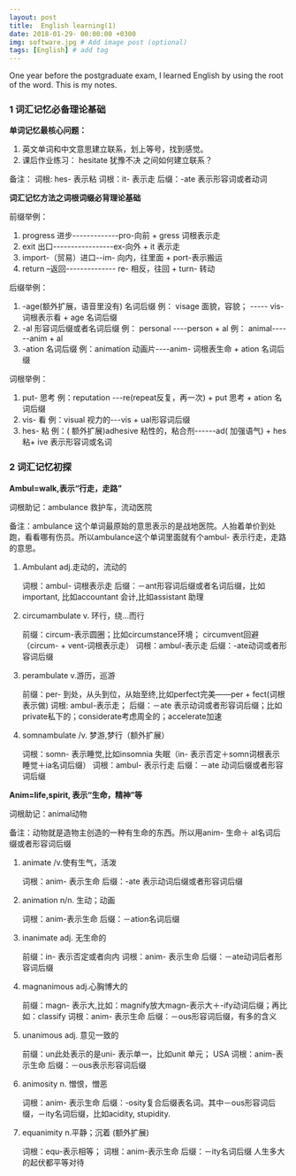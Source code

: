 ```yaml
---
layout: post
title:  English learning(1)
date: 2018-01-29- 00:00:00 +0300
img: software.jpg # Add image post (optional)
tags: [English] # add tag
---
```


One year before the postgraduate exam, I learned English by using the root of the word. This is my notes.


### 1 词汇记忆必备理论基础
**单词记忆最核心问题：**

1. 英文单词和中文意思建立联系，划上等号，找到感觉。
2. 课后作业练习： hesitate 犹豫不决 之间如何建立联系？

 备注：
	词根: hes- 表示粘
	词根：it- 表示走
	后缀：-ate 表示形容词或者动词

**词汇记忆方法之词根词缀必背理论基础**

前缀举例：

1. progress 进步-------------pro-向前 + gress 词根表示走
2. exit 出口-----------------ex-向外 + it 表示走
3. import-（贸易）进口--im- 向内，往里面 + port-表示搬运
4. return –返回-------------- re- 相反，往回 + turn- 转动

后缀举例：

1. -age(额外扩展，语音里没有) 名词后缀
 	例： visage 面貌，容貌； ----- vis-词根表示看 + age 名词后缀
2. -al 形容词后缀或者名词后缀
 	例： personal ----person + al
	例： animal------anim + al
3. -ation 名词后缀
	例：animation 动画片----anim- 词根表生命 + ation 名词后缀

词根举例：

1. put- 思考
	例：reputation ---re(repeat反复，再一次) + put 思考 + ation 名词后缀
2. vis- 看
	例：visual 视力的---vis + ual形容词后缀
3. hes- 粘
	例：( 额外扩展)adhesive 粘性的，粘合剂------ad( 加强语气) + hes 粘+ ive 表示形容词或名词

### 2 词汇记忆初探

**Ambul=walk,表示“行走，走路”**

词根助记：ambulance 救护车，流动医院

备注：ambulance 这个单词最原始的意思表示的是战地医院。人抬着单价到处跑，看看哪有伤员。所以ambulance这个单词里面就有个ambul- 表示行走，走路的意思。


1. Ambulant adj.走动的，流动的

	词根：ambul- 词根表示走
	后缀：－ant形容词后缀或者名词后缀，比如important, 比如accountant 会计,比如assistant 助理

2. circumambulate v. 环行，绕…而行

	前缀：circum-表示圆圈；比如circumstance环境； circumvent回避（circum- + vent-词根表示走）
	词根：ambul-表示走
	后缀：-ate动词或者形容词后缀

3. perambulate v.游历，巡游

	前缀：per- 到处，从头到位，从始至终,比如perfect完美——per + fect(词根表示做)
	词根: ambul-表示走；
	后缀：－ate 表示动词或者形容词后缀；比如private私下的；considerate考虑周全的；accelerate加速

4. somnambulate /v. 梦游,梦行（额外扩展）

	词根：somn- 表示睡觉,比如insomnia 失眠（in- 表示否定＋somn词根表示睡觉＋ia名词后缀）
	词根：ambul- 表示行走
	后缀：－ate 动词后缀或者形容词后缀

**Anim=life,spirit, 表示“生命，精神”等**

词根助记：animal动物

备注：动物就是造物主创造的一种有生命的东西。所以用anim- 生命＋ al名词后缀或者形容词后缀

1. animate /v.使有生气，活泼

    词根：anim- 表示生命
	后缀：-ate 表示动词后缀或者形容词后缀

2. animation n/n. 生动；动画

	词根：anim-表示生命
	后缀：－ation名词后缀

3. inanimate adj. 无生命的

	前缀：in- 表示否定或者向内
	词根：anim- 表示生命
	后缀：－ate动词后者形容词后缀

4. magnanimous adj.心胸博大的

	前缀：magn- 表示大,比如：magnify放大magn-表示大＋-ify动词后缀；再比如：classify
	词根：anim- 表示生命
	后缀：－ous形容词后缀，有多的含义

5. unanimous adj. 意见一致的

	前缀：un此处表示的是uni- 表示单一，比如unit 单元； USA
	词根：anim-表示生命
	后缀：－ous表示形容词后缀

6. animosity n. 憎恨，憎恶

	词根：anim- 表示生命
	后缀：-osity复合后缀表名词。其中－ous形容词后缀，－ity名词后缀，比如acidity, stupidity.

7. equanimity n.平静；沉着 (额外扩展)

	词根：equ-表示相等；
	词根：anim-表示生命
	后缀：－ity名词后缀
    人生多大的起伏都平等对待













